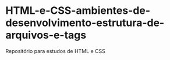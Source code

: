 # HTML-e-CSS-ambientes-de-desenvolvimento-estrutura-de-arquivos-e-tags
Repositório para estudos de HTML e CSS
